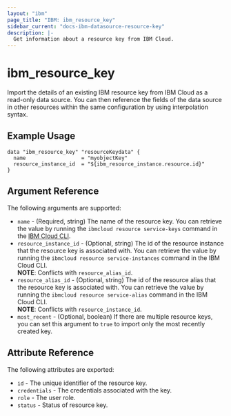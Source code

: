 ```yaml
---
layout: "ibm"
page_title: "IBM: ibm_resource_key"
sidebar_current: "docs-ibm-datasource-resource-key"
description: |-
  Get information about a resource key from IBM Cloud.
---
```


# ibm\_resource_key

Import the details of an existing IBM resource key from IBM Cloud as a read-only data source. You can then reference the fields of the data source in other resources within the same configuration by using interpolation syntax.

## Example Usage

```hcl
data "ibm_resource_key" "resourceKeydata" {
  name                  = "myobjectKey"
  resource_instance_id  = "${ibm_resource_instance.resource.id}"
}
```

## Argument Reference

The following arguments are supported:

* `name` - (Required, string) The name of the resource key. You can retrieve the value by running the `ibmcloud resource service-keys` command in the [IBM Cloud CLI](https://console.bluemix.net/docs/cli/reference/bluemix_cli/get_started.html#getting-started).
* `resource_instance_id` - (Optional, string) The id of the resource instance that the resource key is associated with. You can retrieve the value by running the `ibmcloud resource service-instances` command in the IBM Cloud CLI.  
  **NOTE**: Conflicts with `resource_alias_id`.
* `resource_alias_id` - (Optional, string) The id of the resource alias that the resource key is associated with. You can retrieve the value by running the `ibmcloud resource service-alias` command in the IBM Cloud CLI.  
  **NOTE**: Conflicts with `resource_instance_id`.
* `most_recent` - (Optional, boolean) If there are multiple resource keys, you can set this argument to `true` to import only the most recently created key.

## Attribute Reference

The following attributes are exported:

* `id` - The unique identifier of the resource key.
* `credentials` - The credentials associated with the key.
* `role` - The user role.
* `status` - Status of resource key.  

